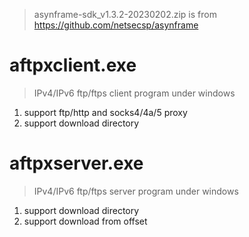 > asynframe-sdk_v1.3.2-20230202.zip is from https://github.com/netsecsp/asynframe  

# aftpxclient.exe  
> IPv4/IPv6 ftp/ftps client program under windows  

1. support ftp/http and socks4/4a/5 proxy  
2. support download directory  

# aftpxserver.exe  
> IPv4/IPv6 ftp/ftps server program under windows  

1. support download directory  
2. support download from offset  

